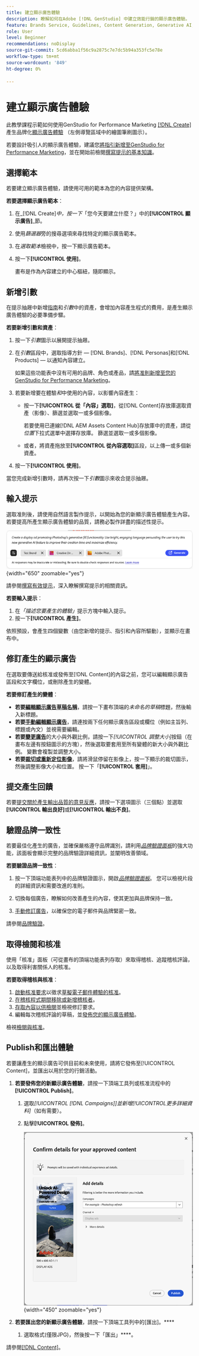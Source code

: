 ```yaml
---
title: 建立顯示廣告體驗
description: 瞭解如何在Adobe [!DNL GenStudio] 中建立效能行銷的顯示廣告體驗。
feature: Brands Service, Guidelines, Content Generation, Generative AI, Create, Experiences, Variant Generation
role: User
level: Beginner
recommendations: noDisplay
source-git-commit: 5cd6abba1f56c9a2875c7e7dc5b94a353fc5e78e
workflow-type: tm+mt
source-wordcount: '849'
ht-degree: 0%

---
```


# 建立顯示廣告體驗

此教學課程示範如何使用GenStudio for Performance Marketing [[!DNL Create]](/help/user-guide/create/overview.md)產生品牌化[顯示廣告體驗](display-ad-experiences.md) （左側導覽區域中的繪圖筆刷圖示）。

若要設計吸引人的顯示廣告體驗，建議您[將指引新增至GenStudio for Performance Marketing](/help/user-guide/guidelines/add-guidelines.md)，並在開始前檢閱[撰寫提示的基本知識](/help/user-guide/effective-prompts.md)。

## 選擇範本

若要建立顯示廣告體驗，請使用可用的範本為您的內容提供架構。

**若要選擇顯示廣告範本**：

1. 在&#x200B;_[!DNL Create]_中，按一下_「您今天要建立什麼？」中的&#x200B;**[!UICONTROL 顯示廣告]**_節。
1. 使用&#x200B;_篩選器_&#x200B;旁的搜尋選項來尋找特定的顯示廣告範本。
1. 在&#x200B;_選取範本_&#x200B;檢視中，按一下顯示廣告範本。
1. 按一下&#x200B;**[!UICONTROL 使用]**。

   畫布是作為內容建立的中心樞紐，隨即顯示。

## 新增引數

在提示抽屜中新增[指南](/help/user-guide/guidelines/overview.md)和&#x200B;_引數_&#x200B;中的資產，會增加內容產生程式的費用，是產生顯示廣告體驗的必要準備步驟。

**若要新增引數和資產**：

1. 按一下&#x200B;_引數_&#x200B;圖示以展開提示抽屜。
1. 在&#x200B;_引數_&#x200B;區段中，選取指導方針 — [!DNL Brands]、[!DNL Personas]和[!DNL Products] — 以通知內容建立。

   如果這些功能表中沒有可用的品牌、角色或產品，請[將准則新增至您的GenStudio for Performance Marketing](/help/user-guide/guidelines/add-guidelines.md)。

1. 若要新增要在體驗&#x200B;*和*&#x200B;中使用的內容，以影響內容產生：
   * 按一下&#x200B;**[!UICONTROL 從「內容」選取]**，從[!DNL Content]存放庫選取資產（影像）、篩選並選取一或多個影像。

     若要使用已連線[!DNL AEM Assets Content Hub]存放庫中的資產，請從&#x200B;_位置_&#x200B;下拉式選單中選擇存放庫。 篩選並選取一或多個影像。

   * 或者，將資產拖放至&#x200B;**[!UICONTROL 從內容選取]**&#x200B;區段，以上傳一或多個新資產。
1. 按一下&#x200B;**[!UICONTROL 使用]**。

當您完成新增引數時，請再次按一下&#x200B;_引數_&#x200B;圖示來收合提示抽屜。

## 輸入提示

選取准則後，請使用自然語言製作提示，以開始為您的新顯示廣告體驗產生內容。 若要提高所產生顯示廣告體驗的品質，請務必製作詳盡的描述性提示。

![輸入提示](/help/assets/prompt-displayad.png){width="650" zoomable="yes"}

請參閱[撰寫有效提示](/help/user-guide/effective-prompts.md)，深入瞭解撰寫提示的相關資訊。

**若要輸入提示**：

1. 在&#x200B;_「描述您要產生的體驗」_&#x200B;提示方塊中輸入提示。
1. 按一下&#x200B;**[!UICONTROL 產生]**。

依照預設，會產生四個變數（由您新增的提示、指引和內容所驅動），並顯示在畫布中。

## 修訂產生的顯示廣告

在選取要傳送給核准或發佈至[!DNL Content]的內容之前，您可以編輯顯示廣告區段和文字欄位，或刪除產生的變體。

**若要修訂產生的變體**：

* **若要[編輯顯示廣告草稿名稱](/help/user-guide/create/manage-variants.md#change-draft-name)**，請按一下畫布頂端的&#x200B;_未命名的草稿_&#x200B;標題，然後輸入新標題。
* **若要[手動編輯顯示廣告](/help/user-guide/create/manage-variants.md#manually-edit-text)**，請連按兩下任何顯示廣告區段或欄位（例如主旨列、標題或內文）並視需要編輯。
* **若要[變更廣告](/help/user-guide/create/manage-variants.md#change-aspect-ratio)**&#x200B;的大小與外觀比例，請按一下&#x200B;_[!UICONTROL 調整大小]_&#x200B;按鈕（在畫布左邊有按鈕圖示的方塊），然後選取要套用至所有變體的新大小與外觀比例。 變數會複製並調整大小。
* **若要[裁切或重新定位影像](/help/user-guide/create/manage-variants.md#crop-assets)**，請將滑鼠停留在影像上，按一下顯示的裁切圖示，然後調整影像大小和位置。 按一下「**[!UICONTROL 套用]**」。

<!-- # Preview for device
When revising and preparing email experiences, you can toggle between previews for desktop and mobile views to ensure coherence and visual appeal of draft variants.
**To preview variants for desktop and mobile devices** toggle the device preview option—between **desktop** and **mobile**—in the right menu bar (computer and phone icons) to preview how variants appear. -->

## 提交產生回饋

若要[提交關於產生輸出品質的意見反應](/help/user-guide/create/manage-variants.md#generation-feedback)，請按一下選項圖示（三個點）並選取&#x200B;**[!UICONTROL 輸出良好]**&#x200B;或&#x200B;**[!UICONTROL 輸出不良]**。

## 驗證品牌一致性

若要最佳化產生的廣告，並確保嚴格遵守品牌識別，請利用&#x200B;[_品牌驗證面板_](/help/user-guide/guidelines/brand-validation.md#brand-validation-panel)&#x200B;的強大功能，該面板會顯示完整的品牌驗證詳細資訊，並闡明改善領域。

**若要驗證品牌一致性**：

1. 按一下頂端功能表列中的品牌驗證圖示，開啟&#x200B;[_品牌驗證面板_](/help/user-guide/guidelines/brand-validation.md#brand-validation-panel)。 您可以檢視片段的詳細資訊和需要改進的准則。

1. 切換每個廣告，瞭解如何改善產生的內容，使其更加與品牌保持一致。
1. [手動修訂廣告](#revise-generated-display-ads)，以確保您的電子郵件與品牌緊密一致。

請參閱[品牌驗證](/help/user-guide/guidelines/brand-validation.md)。

## 取得檢閱和核准

使用「核准」面板（可從畫布的頂端功能表列存取）來取得稽核、追蹤稽核評論，以及取得利害關係人的核准。

**若要取得稽核與核准**：

1. [啟動核准要求](/help/user-guide/approvals/request-review.md)以徵求[草擬電子郵件體驗的核准](/help/user-guide/approvals/approve-content.md)。
1. [在稽核程式期間移除或新增稽核者](/help/user-guide/approvals/review-and-edit.md#manage-approvals)。
1. [存取內容以供檢閱](/help/user-guide/approvals/review-and-edit.md#access-content-for-review)並檢視修訂要求。
1. 編輯每次稽核評論的草稿，並[發佈您的顯示廣告體驗](#publish-and-export-experience)。

檢視[檢閱與核准](/help/user-guide/approvals/overview.md)。

## Publish和匯出體驗

若要讓產生的顯示廣告可供目前和未來使用，請將它發佈至[!UICONTROL Content]，並匯出以用於您的行銷活動。

1. **若要發佈您的新顯示廣告體驗**，請按一下頂端工具列或核准流程中的&#x200B;**[!UICONTROL Publish]**。
   1. 選取&#x200B;_[!UICONTROL [!DNL Campaigns]]_並新增_[!UICONTROL &#x200B;更多詳細資料&#x200B;]_（如有需要）。
   1. 點擊&#x200B;**[!UICONTROL 發佈]**。

      ![Publish a顯示廣告](/help/assets/publish-displayad.png){width="450" zoomable="yes"}

1. **若要匯出您的新顯示廣告體驗**，請按一下頂端工具列中的[匯出]。****
   1. 選取格式(僅限JPG)，然後按一下「匯出」****。

請參閱[[!DNL Content]](/help/user-guide/content/overview.md#search-and-find-approved-content)。
